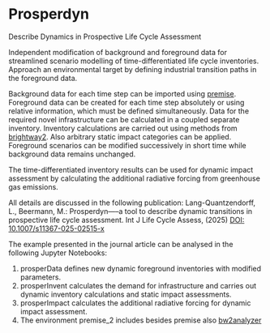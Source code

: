 # Prosperdyn
Describe Dynamics in Prospective Life Cycle Assessment

Independent modification of background and foreground data for streamlined scenario modelling of time-differentiated life cycle inventories. Approach an environmental target by defining industrial transition paths in the foreground data.

Background data for each time step can be imported using [premise](https://github.com/polca/premise). Foreground data can be created for each time step absolutely or using relative information, which must be defined simultaneously. Data for the required novel infrastructure can be calculated in a coupled separate inventory. Inventory calculations are carried out using methods from [brightway2](https://github.com/brightway-lca/brightway2). Also arbitrary static impact categories can be applied. Foreground scenarios can be modified successively in short time while background data remains unchanged.

The time-differentiated inventory results can be used for dynamic impact assessment by calculating the additional radiative forcing from greenhouse gas emissions.

All details are discussed in the following publication:
Lang-Quantzendorff, L., Beermann, M.: Prosperdyn—–a tool to describe dynamic transitions in prospective life cycle assessment. Int J Life Cycle Assess, (2025) 
[DOI: 10.1007/s11367-025-02515-x](https://doi.org/10.1007/s11367-025-02515-x)

The example presented in the journal article can be analysed in the following Jupyter Notebooks:
1. prosperData defines new dynamic foreground inventories with modified parameters.
2. prosperInvent calculates the demand for infrastructure and carries out dynamic inventory calculations and static impact assessments.
3. prosperImpact calculates the additional radiative forcing for dynamic impact assessment.
4. The environment premise_2 includes besides premise also [bw2analyzer](https://github.com/conda-forge/bw2analyzer-feedstock)
